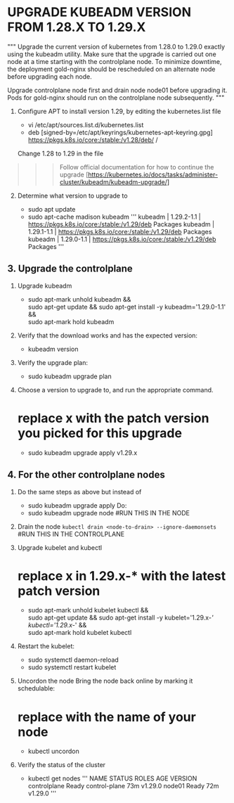 # UPGRADE KUBEADM VERSION FROM 1.28.X TO 1.29.X

"""
Upgrade the current version of kubernetes from 1.28.0 to 1.29.0 exactly using the kubeadm utility.
Make sure that the upgrade is carried out one node at a time starting with the controlplane node. 
To minimize downtime, the deployment gold-nginx should be rescheduled on an alternate node before 
upgrading each node.

Upgrade controlplane node first and drain node node01 before upgrading it. Pods for gold-nginx 
should run on the controlplane node subsequently.
"""

1. Configure APT to install version 1.29, by editing the kubernetes.list file

   - vi /etc/apt/sources.list.d/kubernetes.list
   - deb [signed-by=/etc/apt/keyrings/kubernetes-apt-keyring.gpg] https://pkgs.k8s.io/core:/stable:/v1.28/deb/ /

   Change 1.28 to 1.29 in the file

>>> Follow official documentation for how to continue the upgrade [https://kubernetes.io/docs/tasks/administer-cluster/kubeadm/kubeadm-upgrade/]

2. Determine what version to upgrade to
   
   - sudo apt update
   - sudo apt-cache madison kubeadm
   '''
   kubeadm | 1.29.2-1.1 | https://pkgs.k8s.io/core:/stable:/v1.29/deb  Packages
   kubeadm | 1.29.1-1.1 | https://pkgs.k8s.io/core:/stable:/v1.29/deb  Packages
   kubeadm | 1.29.0-1.1 | https://pkgs.k8s.io/core:/stable:/v1.29/deb  Packages
   '''

## 3. Upgrade the controlplane
   1. Upgrade kubeadm
      - sudo apt-mark unhold kubeadm && \
        sudo apt-get update && sudo apt-get install -y kubeadm='1.29.0-1.1' && \
        sudo apt-mark hold kubeadm

   2. Verify that the download works and has the expected version:
      - kubeadm version

   3. Verify the upgrade plan:
      - sudo kubeadm upgrade plan
     
   4. Choose a version to upgrade to, and run the appropriate command.
      # replace x with the patch version you picked for this upgrade
      - sudo kubeadm upgrade apply v1.29.x
    
## 4. For the other controlplane nodes
   1. Do the same steps as above but instead of 
      - sudo kubeadm upgrade apply
      Do:
      - sudo kubeadm upgrade node  #RUN THIS IN THE NODE
   2. Drain the node
     `kubectl drain <node-to-drain> --ignore-daemonsets` #RUN THIS IN THE CONTROLPLANE
   3. Upgrade kubelet and kubectl
      # replace x in 1.29.x-* with the latest patch version
      - sudo apt-mark unhold kubelet kubectl && \
        sudo apt-get update && sudo apt-get install -y kubelet='1.29.x-*' kubectl='1.29.x-*' && \
        sudo apt-mark hold kubelet kubectl
   4. Restart the kubelet:
      - sudo systemctl daemon-reload
      - sudo systemctl restart kubelet
   5. Uncordon the node
      Bring the node back online by marking it schedulable:
      # replace <node-to-uncordon> with the name of your node
      - kubectl uncordon <node-to-uncordon>

5. Verify the status of the cluster
   - kubectl get nodes
   '''
   NAME           STATUS   ROLES           AGE   VERSION
   controlplane   Ready    control-plane   73m   v1.29.0
   node01         Ready    <none>          72m   v1.29.0
   '''

    